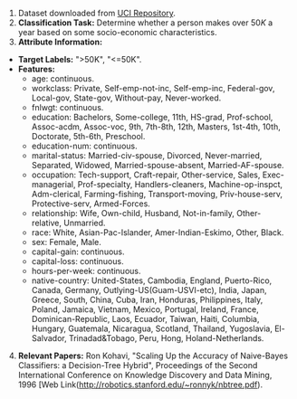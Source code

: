 1. Dataset downloaded from [UCI Repository](https://archive.ics.uci.edu/ml/datasets/adult).
2. **Classification Task:** Determine whether a person makes over $50K$ a year based on some socio-economic characteristics.
3. **Attribute Information:**
  - **Target Labels:** ">50K", "<=50K".
  - **Features:**
    - age: continuous.
    - workclass: Private, Self-emp-not-inc, Self-emp-inc, Federal-gov, Local-gov, State-gov, Without-pay, Never-worked.
    - fnlwgt: continuous.
    - education: Bachelors, Some-college, 11th, HS-grad, Prof-school, Assoc-acdm, Assoc-voc, 9th, 7th-8th, 12th, Masters, 1st-4th, 10th, Doctorate, 5th-6th, Preschool.
    - education-num: continuous.
    - marital-status: Married-civ-spouse, Divorced, Never-married, Separated, Widowed, Married-spouse-absent, Married-AF-spouse.
    - occupation: Tech-support, Craft-repair, Other-service, Sales, Exec-managerial, Prof-specialty, Handlers-cleaners, Machine-op-inspct, Adm-clerical, Farming-fishing, Transport-moving, Priv-house-serv, Protective-serv, Armed-Forces.
    - relationship: Wife, Own-child, Husband, Not-in-family, Other-relative, Unmarried.
    - race: White, Asian-Pac-Islander, Amer-Indian-Eskimo, Other, Black.
    - sex: Female, Male.
    - capital-gain: continuous.
    - capital-loss: continuous.
    - hours-per-week: continuous.
    - native-country: United-States, Cambodia, England, Puerto-Rico, Canada, Germany, Outlying-US(Guam-USVI-etc), India, Japan, Greece, South, China, Cuba, Iran, Honduras, Philippines, Italy, Poland, Jamaica, Vietnam, Mexico, Portugal, Ireland, France, Dominican-Republic, Laos, Ecuador, Taiwan, Haiti, Columbia, Hungary, Guatemala, Nicaragua, Scotland, Thailand, Yugoslavia, El-Salvador, Trinadad&Tobago, Peru, Hong, Holand-Netherlands. 
    
4. **Relevant Papers:** Ron Kohavi, "Scaling Up the Accuracy of Naive-Bayes Classifiers: a Decision-Tree Hybrid", Proceedings of the Second International Conference on Knowledge Discovery and Data Mining, 1996
[Web Link(http://robotics.stanford.edu/~ronnyk/nbtree.pdf).
